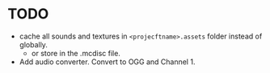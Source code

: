 # TODO
- cache all sounds and textures in `<projecftname>.assets` folder instead of globally.
    - or store in the .mcdisc file.
- Add audio converter. Convert to OGG and Channel 1.
